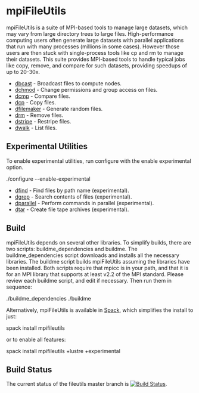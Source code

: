 # mpiFileUtils
mpiFileUtils is a suite of MPI-based tools to manage large datasets, which may vary from large directory trees to large files. High-performance computing users often generate large datasets with parallel applications that run with many processes (millions in some cases). However those users are then stuck with single-process tools like cp and rm to manage their datasets. This suite provides MPI-based tools to handle typical jobs like copy, remove, and compare for such datasets, providing speedups of up to 20-30x.

 - [dbcast](doc/markdown/dbcast.1.md) - Broadcast files to compute nodes.
 - [dchmod](doc/markdown/dchmod.1.md) - Change permissions and group access on files.
 - [dcmp](doc/markdown/dcmp.1.md) - Compare files.
 - [dcp](doc/markdown/dcp.1.md) - Copy files.
 - [dfilemaker](doc/markdown/dfilemaker.1.md) - Generate random files.
 - [drm](doc/markdown/drm.1.md) - Remove files.
 - [dstripe](doc/markdown/dstripe.1.md) - Restripe files.
 - [dwalk](doc/markdown/dwalk.1.md) - List files.

## Experimental Utilities
To enable experimental utilities, run configure with the enable experimental option.

  ./configure --enable-experimental

 - [dfind](doc/markdown/dfind.1.md) - Find files by path name (experimental).
 - [dgrep](doc/markdown/dgrep.1.md) - Search contents of files (experimental).
 - [dparallel](doc/markdown/dparallel.1.md) - Perform commands in parallel (experimental).
 - [dtar](doc/markdown/dtar.1.md) - Create file tape archives (experimental).

## Build
mpiFileUtils depends on several other libraries.  To simplify builds, there are two scripts: buildme\_dependencies and buildme.  The buildme\_dependencies script downloads and installs all the necessary libraries.  The buildme script builds mpiFileUtils assuming the libraries have been installed.  Both scripts require that mpicc is in your path, and that it is for an MPI library that supports at least v2.2 of the MPI standard.  Please review each buildme script, and edit if necessary.  Then run them in sequence:

  ./buildme\_dependencies
  ./buildme

Alternatively, mpiFileUtils is available in [Spack](https://spack.io/), which simplifies the install to just:

  spack install mpifileutils

or to enable all features:

  spack install mpifileutils +lustre +experimental

## Build Status
The current status of the fileutils master branch is [![Build Status](https://travis-ci.org/hpc/mpifileutils.png?branch=master)](https://travis-ci.org/hpc/mpifileutils).
